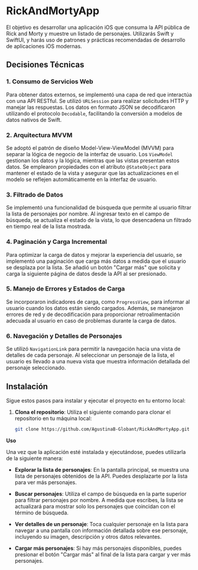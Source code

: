 # RickAndMortyApp

El objetivo es desarrollar una aplicación iOS que consuma la API pública de Rick and
Morty y muestre un listado de personajes. Utilizarás Swift y SwiftUI, y harás uso de
patrones y prácticas recomendadas de desarrollo de aplicaciones iOS modernas.

## Decisiones Técnicas

### 1. Consumo de Servicios Web

Para obtener datos externos, se implementó una capa de red que interactúa con una API RESTful. Se utilizó `URLSession` para realizar solicitudes HTTP y manejar las respuestas. Los datos en formato JSON se decodificaron utilizando el protocolo `Decodable`, facilitando la conversión a modelos de datos nativos de Swift.

### 2. Arquitectura MVVM

Se adoptó el patrón de diseño Model-View-ViewModel (MVVM) para separar la lógica de negocio de la interfaz de usuario. Los `ViewModel` gestionan los datos y la lógica, mientras que las vistas presentan estos datos. Se emplearon propiedades con el atributo `@StateObject` para mantener el estado de la vista y asegurar que las actualizaciones en el modelo se reflejen automáticamente en la interfaz de usuario.

### 3. Filtrado de Datos

Se implementó una funcionalidad de búsqueda que permite al usuario filtrar la lista de personajes por nombre. Al ingresar texto en el campo de búsqueda, se actualiza el estado de la vista, lo que desencadena un filtrado en tiempo real de la lista mostrada.

### 4. Paginación y Carga Incremental

Para optimizar la carga de datos y mejorar la experiencia del usuario, se implementó una paginación que carga más datos a medida que el usuario se desplaza por la lista. Se añadió un botón "Cargar más" que solicita y carga la siguiente página de datos desde la API al ser presionado.

### 5. Manejo de Errores y Estados de Carga

Se incorporaron indicadores de carga, como `ProgressView`, para informar al usuario cuando los datos están siendo cargados. Además, se manejaron errores de red y de decodificación para proporcionar retroalimentación adecuada al usuario en caso de problemas durante la carga de datos.

### 6. Navegación y Detalles de Personajes

Se utilizó `NavigationLink` para permitir la navegación hacia una vista de detalles de cada personaje. Al seleccionar un personaje de la lista, el usuario es llevado a una nueva vista que muestra información detallada del personaje seleccionado.

## Instalación

Sigue estos pasos para instalar y ejecutar el proyecto en tu entorno local:

1. **Clona el repositorio**: Utiliza el siguiente comando para clonar el repositorio en tu máquina local:

   ```bash
   git clone https://github.com/AgustinaB-Globant/RickAndMortyApp.git

**Uso**

Una vez que la aplicación esté instalada y ejecutándose, puedes utilizarla de la siguiente manera:

- **Explorar la lista de personajes**: En la pantalla principal, se muestra una lista de personajes obtenidos de la API. Puedes desplazarte por la lista para ver más personajes.

- **Buscar personajes**: Utiliza el campo de búsqueda en la parte superior para filtrar personajes por nombre. A medida que escribes, la lista se actualizará para mostrar solo los personajes que coincidan con el término de búsqueda.

- **Ver detalles de un personaje**: Toca cualquier personaje en la lista para navegar a una pantalla con información detallada sobre ese personaje, incluyendo su imagen, descripción y otros datos relevantes.

- **Cargar más personajes**: Si hay más personajes disponibles, puedes presionar el botón "Cargar más" al final de la lista para cargar y ver más personajes.
